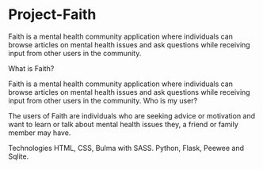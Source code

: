 # Project-Faith
Faith is a mental health community application where individuals can browse articles on mental health issues and ask questions while receiving input from other users in the community.

What is Faith?

Faith is a mental health community application where individuals can browse articles on mental health issues and ask questions while receiving input from other users in the community.
Who is my user?

The users of Faith are individuals who are seeking advice or motivation and want to learn or talk about mental health issues they, a friend or family member may have.

Technologies
HTML, CSS, Bulma with SASS.
Python, Flask, Peewee and Sqlite.
